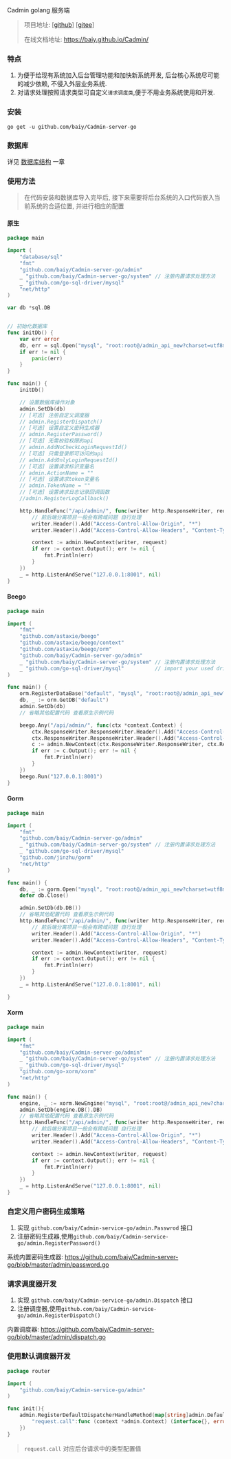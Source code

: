 Cadmin golang 服务端 

> 项目地址: [[github](https://github.com/baiy/Cadmin-server-go)] [[gitee](https://gitee.com/baiy/Cadmin-server-go)]
>
> 在线文档地址: <https://baiy.github.io/Cadmin/>

### 特点

1. 为便于给现有系统加入后台管理功能和加快新系统开发, 后台核心系统尽可能的减少依赖, 不侵入外层业务系统.
2. 对请求处理按照请求类型可自定义`请求调度类`,便于不用业务系统使用和开发. 

### 安装

```
go get -u github.com/baiy/Cadmin-server-go
```

### 数据库

详见 [数据库结构](https://baiy.github.io/Cadmin/#/server/db) 一章

### 使用方法
> 在代码安装和数据库导入完毕后, 接下来需要将后台系统的入口代码嵌入当前系统的合适位置, 并进行相应的配置

#### 原生

```go
package main

import (
	"database/sql"
	"fmt"
	"github.com/baiy/Cadmin-server-go/admin"
	_ "github.com/baiy/Cadmin-server-go/system" // 注册内置请求处理方法
	_ "github.com/go-sql-driver/mysql"
	"net/http"
)

var db *sql.DB


// 初始化数据库
func initDb() {
	var err error
	db, err = sql.Open("mysql", "root:root@/admin_api_new?charset=utf8mb4&parseTime=True&loc=Local")
	if err != nil {
		panic(err)
	}
}

func main() {
	initDb()

	// 设置数据库操作对象
	admin.SetDb(db)
	// [可选] 注册自定义调度器
	// admin.RegisterDispatch()
	// [可选] 设置自定义密码生成器
	// admin.RegisterPassword()
	// [可选] 无需校验权限的api
	// admin.AddNoCheckLoginRequestId()
	// [可选] 只需登录即可访问的api
	// admin.AddOnlyLoginRequestId()
	// [可选] 设置请求标识变量名
	// admin.ActionName = ""
	// [可选] 设置请求token变量名
	// admin.TokenName = ""
	// [可选] 设置请求日志记录回调函数
	//admin.RegisterLogCallback()

	http.HandleFunc("/api/admin/", func(writer http.ResponseWriter, request *http.Request) {
		// 前后端分离项目一般会有跨域问题 自行处理
		writer.Header().Add("Access-Control-Allow-Origin", "*")
		writer.Header().Add("Access-Control-Allow-Headers", "Content-Type")

		context := admin.NewContext(writer, request)
		if err := context.Output(); err != nil {
			fmt.Println(err)
		}
	})
	_ = http.ListenAndServe("127.0.0.1:8001", nil)
}

```

#### Beego

```go
package main

import (
	"fmt"
	"github.com/astaxie/beego"
	"github.com/astaxie/beego/context"
	"github.com/astaxie/beego/orm"
	"github.com/baiy/Cadmin-server-go/admin"
	_ "github.com/baiy/Cadmin-server-go/system" // 注册内置请求处理方法
	_ "github.com/go-sql-driver/mysql"          // import your used driver
)

func main() {
	orm.RegisterDataBase("default", "mysql", "root:root@/admin_api_new?charset=utf8mb4&parseTime=True&loc=Local", 30)
	db, _ := orm.GetDB("default")
	admin.SetDb(db)
	// 省略其他配置代码 查看原生示例代码

	beego.Any("/api/admin/", func(ctx *context.Context) {
		ctx.ResponseWriter.ResponseWriter.Header().Add("Access-Control-Allow-Origin", "*")
		ctx.ResponseWriter.ResponseWriter.Header().Add("Access-Control-Allow-Headers", "Content-Type")
		c := admin.NewContext(ctx.ResponseWriter.ResponseWriter, ctx.Request)
		if err := c.Output(); err != nil {
			fmt.Println(err)
		}
	})
	beego.Run("127.0.0.1:8001")
}
```

#### Gorm

```go
package main

import (
	"fmt"
	"github.com/baiy/Cadmin-server-go/admin"
	_ "github.com/baiy/Cadmin-server-go/system" // 注册内置请求处理方法
	_ "github.com/go-sql-driver/mysql"
	"github.com/jinzhu/gorm"
	"net/http"
)

func main() {
	db, _ := gorm.Open("mysql", "root:root@/admin_api_new?charset=utf8mb4&parseTime=True&loc=Local")
	defer db.Close()

	admin.SetDb(db.DB())
	// 省略其他配置代码 查看原生示例代码
	http.HandleFunc("/api/admin/", func(writer http.ResponseWriter, request *http.Request) {
		// 前后端分离项目一般会有跨域问题 自行处理
		writer.Header().Add("Access-Control-Allow-Origin", "*")
		writer.Header().Add("Access-Control-Allow-Headers", "Content-Type")

		context := admin.NewContext(writer, request)
		if err := context.Output(); err != nil {
			fmt.Println(err)
		}
	})
	_ = http.ListenAndServe("127.0.0.1:8001", nil)

}
```

#### Xorm

```go
package main

import (
	"fmt"
	"github.com/baiy/Cadmin-server-go/admin"
	_ "github.com/baiy/Cadmin-server-go/system" // 注册内置请求处理方法
	_ "github.com/go-sql-driver/mysql"
	"github.com/go-xorm/xorm"
	"net/http"
)

func main() {
	engine, _ := xorm.NewEngine("mysql", "root:root@/admin_api_new?charset=utf8mb4&parseTime=True&loc=Local")
	admin.SetDb(engine.DB().DB)
	// 省略其他配置代码 查看原生示例代码
	http.HandleFunc("/api/admin/", func(writer http.ResponseWriter, request *http.Request) {
		// 前后端分离项目一般会有跨域问题 自行处理
		writer.Header().Add("Access-Control-Allow-Origin", "*")
		writer.Header().Add("Access-Control-Allow-Headers", "Content-Type")

		context := admin.NewContext(writer, request)
		if err := context.Output(); err != nil {
			fmt.Println(err)
		}
	})
	_ = http.ListenAndServe("127.0.0.1:8001", nil)
}
```


### 自定义用户密码生成策略

1. 实现 `github.com/baiy/Cadmin-service-go/admin.Passwrod` 接口
2. 注册密码生成器,使用`github.com/baiy/Cadmin-service-go/admin.RegisterPassword()`

系统内置密码生成器: <https://github.com/baiy/Cadmin-server-go/blob/master/admin/password.go>

### 请求调度器开发

1. 实现 `github.com/baiy/Cadmin-service-go/admin.Dispatch` 接口
2. 注册调度器,使用`github.com/baiy/Cadmin-service-go/admin.RegisterDispatch()`

内置调度器: <https://github.com/baiy/Cadmin-server-go/blob/master/admin/dispatch.go>

### 使用默认调度器开发

```go
package router

import (
    "github.com/baiy/Cadmin-service-go/admin"
)

func init(){
    admin.RegisterDefaultDispatcherHandleMethod(map[string]admin.DefaultDispatcherHandleMethod{
        "request.call":func (context *admin.Context) (interface{}, error) {return nil,nil},
    })
}
```

> `request.call` 对应后台请求中的类型配置值